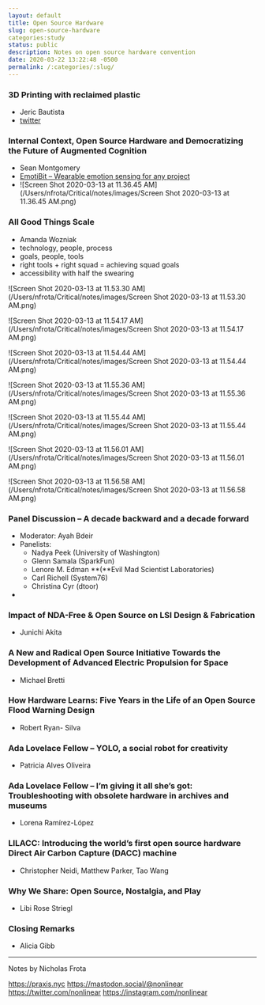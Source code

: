 ```yaml
---
layout: default
title: Open Source Hardware
slug: open-source-hardware
categories:study
status: public
description: Notes on open source hardware convention
date: 2020-03-22 13:22:48 -0500
permalink: /:categories/:slug/
---
```


### 3D Printing with reclaimed plastic

- Jeric Bautista
- [twitter](https://twitter.com/jericprints?lang=en)

### Internal Context, Open Source Hardware and  Democratizing the Future of Augmented Cognition

 - Sean Montgomery
 - [EmotiBit – Wearable emotion sensing for any project](https://www.emotibit.com/)
 - ![Screen Shot 2020-03-13 at 11.36.45 AM](/Users/nfrota/Critical/notes/images/Screen Shot 2020-03-13 at 11.36.45 AM.png)

 ### All  Good Things Scale

 - Amanda Wozniak
 - technology, people, process
 - goals, people, tools
 - right tools + right squad = achieving squad goals
 - accessibility with half the swearing

![Screen Shot 2020-03-13 at 11.53.30 AM](/Users/nfrota/Critical/notes/images/Screen Shot 2020-03-13 at 11.53.30 AM.png)

![Screen Shot 2020-03-13 at 11.54.17 AM](/Users/nfrota/Critical/notes/images/Screen Shot 2020-03-13 at 11.54.17 AM.png)

![Screen Shot 2020-03-13 at 11.54.44 AM](/Users/nfrota/Critical/notes/images/Screen Shot 2020-03-13 at 11.54.44 AM.png)

![Screen Shot 2020-03-13 at 11.55.36 AM](/Users/nfrota/Critical/notes/images/Screen Shot 2020-03-13 at 11.55.36 AM.png)

![Screen Shot 2020-03-13 at 11.55.44 AM](/Users/nfrota/Critical/notes/images/Screen Shot 2020-03-13 at 11.55.44 AM.png)

![Screen Shot 2020-03-13 at 11.56.01 AM](/Users/nfrota/Critical/notes/images/Screen Shot 2020-03-13 at 11.56.01 AM.png)

![Screen Shot 2020-03-13 at 11.56.58 AM](/Users/nfrota/Critical/notes/images/Screen Shot 2020-03-13 at 11.56.58 AM.png)



### Panel  Discussion –  A decade backward and a decade forward
- Moderator: Ayah Bdeir
- Panelists:
  - Nadya Peek (University of Washington)
  - Glenn Samala (SparkFun)
  - Lenore M. Edman **(**Evil Mad Scientist Laboratories)
  - Carl Richell (System76) 
  - Christina Cyr (dtoor)
- 

### Impact  of NDA-Free & Open Source on LSI Design & Fabrication
- Junichi  Akita 

  
### A  New and Radical Open Source Initiative Towards the Development of Advanced  Electric Propulsion for Space

- Michael  Bretti                                          

### How  Hardware Learns: Five Years in the Life of an Open Source Flood Warning  Design

- Robert  Ryan- Silva                                     

### Ada  Lovelace Fellow – YOLO, a social  robot for creativity

- Patricia  Alves Oliveira                               

### Ada  Lovelace Fellow –  I’m giving it all she’s got: Troubleshooting  with obsolete hardware in archives and museums

- Lorena Ramírez-López                                   

### LILACC:  Introducing the world’s first open source hardware Direct Air Carbon Capture  (DACC) machine

- Christopher  Neidi, Matthew Parker, Tao Wang           

### Why We Share: Open  Source, Nostalgia, and Play

- Libi Rose Striegl      

  
### Closing  Remarks    

- Alicia  Gibb  

  
---


Notes by Nicholas Frota

https://praxis.nyc
https://mastodon.social/@nonlinear
https://twitter.com/nonlinear
https://instagram.com/nonlinear
